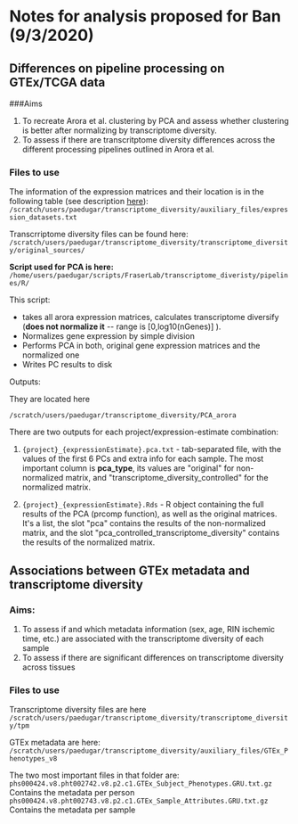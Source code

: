 # Notes for analysis proposed for Ban (9/3/2020)


## Differences on pipeline processing on GTEx/TCGA data 

###Aims

1. To recreate Arora et al. clustering by PCA and assess whether clustering is better after normalizing by transcriptome diversity.
2. To assess if there are transcritptome diversity differences across the different processing pipelines outlined in Arora et al.

### Files to use

The information of the expression matrices and their location is in the following table (see description [here](https://github.com/pablo-gar/transcriptome_diversity/blob/master/docs/important_locations.md)):
`/scratch/users/paedugar/transcriptome_diversity/auxiliary_files/expression_datasets.txt`

Transcrriptome diversity files can be found here:
`/scratch/users/paedugar/transcriptome_diversity/transcriptome_diversity/original_sources/`

**Script used for PCA is here:**
`/home/users/paedugar/scripts/FraserLab/transcriptome_diveristy/pipelines/R/`

This script:

- takes all arora expression matrices, calculates transcriptome diversify (**does not normalize it** -- range is [0,log10(nGenes)] ).
- Normalizes gene expression by simple division
- Performs PCA in both, original gene expression matrices and the normalized one
- Writes PC results to disk

Outputs:

They are located here

`/scratch/users/paedugar/transcriptome_diversity/PCA_arora`

There are two outputs for each project/expression-estimate combination:

1. `{project}_{expressionEstimate}.pca.txt` - tab-separated file, with the values of the first 6 PCs and extra info for each sample. The most important column is **pca_type**, its values are "original" for non-normalized matrix, and "transcriptome_diversity_controlled" for the normalized matrix.

2. `{project}_{expressionEstimate}.Rds` - R object containing the full results of the PCA (prcomp function), as well as the original matrices. It's a list, the slot "pca" contains the results of the non-normalized matrix, and the slot "pca_controlled_transcriptome_diversity" contains the results of the normalized matrix.

## Associations between GTEx metadata and transcriptome diversity

### Aims:

1. To assess if and which metadata information (sex, age, RIN ischemic time, etc.) are associated with the transcriptome diversity of each sample
2. To assess if there are significant differences on transcriptome diversity across tissues

### Files to use

Transcriptome diversity files are here
`/scratch/users/paedugar/transcriptome_diversity/transcriptome_diversity/tpm`

GTEx metadata are here:
`/scratch/users/paedugar/transcriptome_diversity/auxiliary_files/GTEx_Phenotypes_v8`

The two most important files in that folder are:
`phs000424.v8.pht002742.v8.p2.c1.GTEx_Subject_Phenotypes.GRU.txt.gz` Contains the metadata per person
`phs000424.v8.pht002743.v8.p2.c1.GTEx_Sample_Attributes.GRU.txt.gz` Contains the metadata per sample

